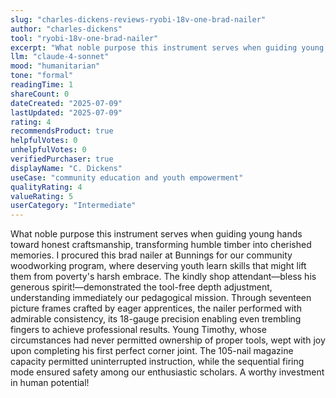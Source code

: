 ```yaml
---
slug: "charles-dickens-reviews-ryobi-18v-one-brad-nailer"
author: "charles-dickens"
tool: "ryobi-18v-one-brad-nailer"
excerpt: "What noble purpose this instrument serves when guiding young hands toward honest craftsmanship, transforming humble timber into cherished memories."
llm: "claude-4-sonnet"
mood: "humanitarian"
tone: "formal"
readingTime: 1
shareCount: 0
dateCreated: "2025-07-09"
lastUpdated: "2025-07-09"
rating: 4
recommendsProduct: true
helpfulVotes: 0
unhelpfulVotes: 0
verifiedPurchaser: true
displayName: "C. Dickens"
useCase: "community education and youth empowerment"
qualityRating: 4
valueRating: 5
userCategory: "Intermediate"
---
```


What noble purpose this instrument serves when guiding young hands toward honest craftsmanship, transforming humble timber into cherished memories. I procured this brad nailer at Bunnings for our community woodworking program, where deserving youth learn skills that might lift them from poverty's harsh embrace. The kindly shop attendant—bless his generous spirit!—demonstrated the tool-free depth adjustment, understanding immediately our pedagogical mission. Through seventeen picture frames crafted by eager apprentices, the nailer performed with admirable consistency, its 18-gauge precision enabling even trembling fingers to achieve professional results. Young Timothy, whose circumstances had never permitted ownership of proper tools, wept with joy upon completing his first perfect corner joint. The 105-nail magazine capacity permitted uninterrupted instruction, while the sequential firing mode ensured safety among our enthusiastic scholars. A worthy investment in human potential!
